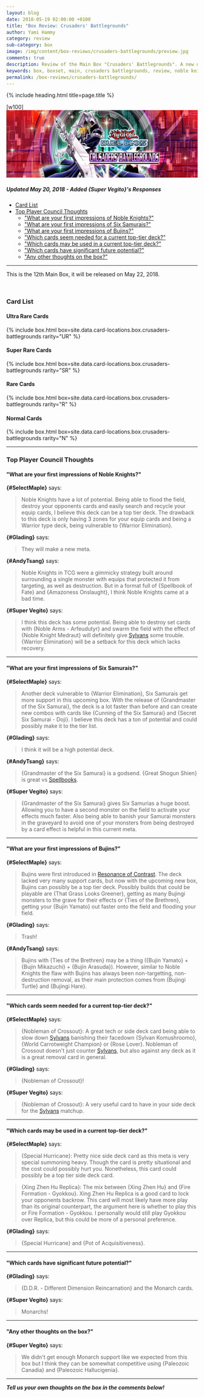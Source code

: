 ```yaml
---
layout: blog
date: 2018-05-19 02:00:00 +0100 
title: "Box Review: Crusaders' Battlegrounds"
author: Yami Hammy
category: review
sub-category: box
image: /img/content/box-reviews/crusaders-battlegrounds/preview.jpg
comments: true
description: Review of the Main Box "Crusaders' Battlegrounds". A new deck type included with this box is Noble Knights as well as support for Six Samurais and Buijins.
keywords: box, boxset, main, crusaders battlegrounds, review, noble knights, six samurais, buijins
permalink: /box-reviews/crusaders-battlegrounds/
---
```


{% include heading.html title=page.title %}

[w100]
![](/img/content/box-reviews/crusaders-battlegrounds/banner.jpg)

##### Updated May 20, 2018 - Added {Super Vegito}'s Responses

- [Card List](#card-list)
- [Top Player Council Thoughts](#tpc)
    - ["What are your first impressions of Noble Knights?"](#q1)
    - ["What are your first impressions of Six Samurais?"](#q2)
    - ["What are your first impressions of Bujins?"](#q3)
    - ["Which cards seem needed for a current top-tier deck?"](#q4)
    - ["Which cards may be used in a current top-tier deck?"](#q5)
    - ["Which cards have significant future potential?"](#q6)
    - ["Any other thoughts on the box?"](#q7)

---

This is the 12th Main Box, it will be released on May 22, 2018. 

<br>

### Card List

#### Ultra Rare Cards

{% include box.html box=site.data.card-locations.box.crusaders-battlegrounds rarity="UR" %}

#### Super Rare Cards

{% include box.html box=site.data.card-locations.box.crusaders-battlegrounds rarity="SR" %}

#### Rare Cards

{% include box.html box=site.data.card-locations.box.crusaders-battlegrounds rarity="R" %}

#### Normal Cards

{% include box.html box=site.data.card-locations.box.crusaders-battlegrounds rarity="N" %}

---

<a name="tpc"></a>

### Top Player Council Thoughts

<a name="q1"></a>

#### "What are your first impressions of Noble Knights?"

**{#SelectMaple}** says:

> Noble Knights have a lot of potential. Being able to flood the field, destroy your opponents cards and easily search and recycle your equip cards, I believe this deck can be a top tier deck. The drawback to this deck is only having 3 zones for your equip cards and being a Warrior type deck, being vulnerable to {Warrior Elimination}. 

**{#Glading}** says:

> They will make a new meta.

**{#AndyTsang}** says:

> Noble Knights in TCG were a gimmicky strategy built around surrounding a single monster with equips that protected it from targeting, as well as destruction. But in a format full of {Spellbook of Fate} and {Amazoness Onslaught}, I think Noble Knights came at a bad time.

**{#Super Vegito}** says:

> I think this deck has some potential. Being able to destroy set cards with {Noble Arms - Arfeudutyr} and swarm the field with the effect of {Noble Knight Medraut} will definitely give [Sylvans](/tier-list/deck-types/sylvans/) some trouble. {Warrior Elimination} will be a setback for this deck which lacks recovery.


---

<a name="q2"></a>

#### "What are your first impressions of Six Samurais?"

**{#SelectMaple}** says:

> Another deck vulnerable to {Warrior Elimination}, Six Samurais get more support in this upcoming box. With the release of {Grandmaster of the Six Samurai}, the deck is a lot faster than before and can create new combos with cards like {Cunning of the Six Samurai} and {Secret Six Samurai - Doji}. I believe this deck has a ton of potential and could possibly make it to the tier list.

**{#Glading}** says:

> I think it will be a high potential deck.

**{#AndyTsang}** says:

> {Grandmaster of the Six Samurai} is a godsend. {Great Shogun Shien} is great vs [Spellbooks](/tier-list/deck-types/spellbooks/). 

**{#Super Vegito}** says:

> {Grandmaster of the Six Samurai} gives Six Samurias a huge boost. Allowing you to have a second monster on the field to activate your effects much faster. Also being able to banish your Samurai monsters in the graveyard to avoid one of your monsters from being destroyed by a card effect is helpful in this current meta.

---

<a name="q3"></a>

#### "What are your first impressions of Bujins?"

**{#SelectMaple}** says:

> Bujins were first introduced in [Resonance of Contrast](/box-reviews/resonance-of-contrast/). The deck lacked very many support cards, but now with the upcoming new box, Bujins can possibly be a top tier deck. Possibly builds that could be playable are {That Grass Looks Greener}, getting as many Bujingi monsters to the grave for their effects or {Ties of the Brethren}, getting your {Bujin Yamato} out faster onto the field and flooding your field. 

**{#Glading}** says:

> Trash!

**{#AndyTsang}** says:

> Bujins with {Ties of the Brethren} may be a thing ({Bujin Yamato} + {Bujin Mikazuchi} + {Bujin Arasuda}). However, similar to Noble Knights the flaw with Bujins has always been non-targetting, non-destruction removal, as their main protection comes from {Bujingi Turtle} and {Bujingi Hare}.

---

<a name="q4"></a>

#### "Which cards seem needed for a current top-tier deck?"

**{#SelectMaple}** says:

> {Nobleman of Crossout}: A great tech or side deck card being able to slow down [Sylvans](/tier-list/deck-types/sylvans/) banishing their facedown {Sylvan Komushroomo}, {World Carrotweight Champion} or {Rose Lover}. Nobleman of Crossout doesn't just counter [Sylvans](/tier-list/deck-types/sylvans/), but also against any deck as it is a great removal card in general. 

**{#Glading}** says:
> {Nobleman of Crossout}!

**{#Super Vegito}** says:

> {Nobleman of Crossout}: A very useful card to have in your side deck for the [Sylvans](/tier-list/deck-types/sylvans/) matchup.

---

<a name="q5"></a>

#### "Which cards may be used in a current top-tier deck?"

**{#SelectMaple}** says:

> {Special Hurricane}: Pretty nice side deck card as this meta is very special summoning heavy. Though the card is pretty situational and the cost could possibly hurt you. Nonetheless, this card could possibly be a top tier side deck card. 

> {Xing Zhen Hu Replica}: The mix between {Xing Zhen Hu} and {Fire Formation - Gyokkou}. Xing Zhen Hu Replica is a good card to lock your opponents backrow. This card will most likely have more play than its original counterpart, the argument here is whether to play this or Fire Formation - Gyokkou. I personally would still play Gyokkou over Replica, but this could be more of a personal preference. 

**{#Glading}** says:

> {Special Hurricane} and {Pot of Acquisitiveness}.

---

<a name="q6"></a>

#### "Which cards have significant future potential?"

**{#Glading}** says:

> {D.D.R. - Different Dimension Reincarnation} and the Monarch cards.

**{#Super Vegito}** says:

> Monarchs! 

---

<a name="q7"></a>

#### "Any other thoughts on the box?"

**{#Super Vegito}** says:

> We didn't get enough Monarch support like we expected from this box but I think they can be somewhat competitive using {Paleozoic Canadia} and {Paleozoic Hallucigenia}. 

---

***Tell us your own thoughts on the box in the comments below!***